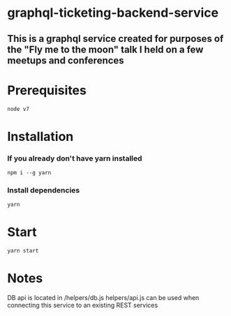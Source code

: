 # graphql-ticketing-backend-service
## This is a graphql service created for purposes of the "Fly me to the moon" talk I held on a few meetups and conferences

# Prerequisites
`node v7`

# Installation

### If you already don't have yarn installed
`npm i --g yarn`

### Install dependencies
`yarn`

# Start

`yarn start`

# Notes
DB api is located in /helpers/db.js
helpers/api.js can be used when connecting this service to an existing REST services

